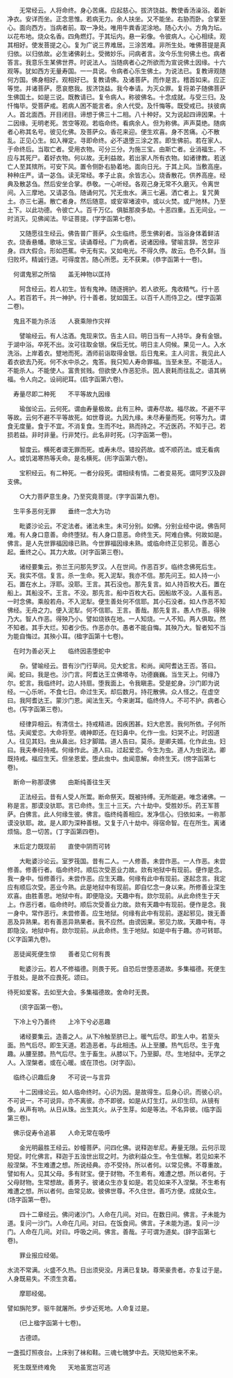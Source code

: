 <!-- { "loadSidebar": true } -->
　　无常经云。人将命终。身心苦痛。应起慈心。拔济饶益。教使香汤澡浴。着新净衣。安详而坐。正念思惟。若病无力。余人扶坐。又不能坐。右胁而卧。合掌至心。面向西方。当病者前。取一净处。唯用牛粪香泥涂地。随心大小。方角为坛。以花布地。烧众名香。四角燃灯。于其坛内。悬一彩像。令彼病人。心心相续。观其相好。使发菩提之心。复为广说三界难居。三涂苦难。非所生处。唯佛菩提是真归依。以归依故。必生诸佛刹土。受微妙乐。问病者言。汝今乐生何佛土也。病者答言。我意乐生某佛世界。时说法人。当随病者心之所欲而为宣说佛土因缘。十六观等。犹如西方无量寿国。一一具说。令病者心乐生佛土。为说法已。复教谛观随何方国。佛身相好。观相好已。复教请佛。及诸菩萨。而作是言。稽首如来。应正等觉。并诸菩萨。愿哀愍我。拔济饶益。我今奉请。为灭众罪。复将弟子随佛菩萨生佛国土。如是三说。既教请已。复令病人。称彼佛名。十念成就。与受三归。及忏悔毕。受菩萨戒。若病人困不能言者。余人代受。及忏悔等。既受戒已。扶彼病人。首北面西。开目闭目。谛想于佛三十二相。八十种好。又为说起四谛因果。十二因缘。无明老死。苦空等观。若临命终。看病余人。但为称佛。声声莫绝。随病者心称其名号。彼见化佛。及菩萨众。香花来迎。便生欢喜。身不苦痛。心不散乱。正见心生。如入禅定。寻即命终。必不退堕三涂之苦。即生佛前。若在家人。于命终后。当取亡者。受用衣物。可分三分。为施三宝。由斯亡者。业消福生。不应与其死尸。着好衣物。何以故。无利益故。若出家人所有衣物。如诸律教。若送亡人至其殡所。可安下风。置令侧卧右胁着地。面向日光。于其上风。当敷高座。种种庄严。请一苾刍。读无常经。孝子止哀。余皆志心。烧香散花。供养高座。经典及散苾刍。然后安坐合掌。恭敬。一心听经。各观己身无常不久磨灭。令离世间。入三摩地。又请苾刍。随诵何咒。咒无虫水。满三七遍。洒亡者上。复咒黄土。亦三七遍。散亡者身。然后随意。或安窣堵波中。或以火焚。或尸阤林。乃至土下。以此功德。令彼亡人。百千万亿。俱胝那庾多劫。十恶四重。五无间业。一时消灭。见佛闻法。毕证菩提。(学字函第七卷)。

　　又随愿往生经云。佛告普广菩萨。众生临终。愿生佛刹者。当浴身体着鲜洁衣。烧香悬幡。歌咏三宝。读诵尊经。广为病者。说诸因缘。譬喻言辞。苦空非身。四大假合。形如芭蕉。中无有实。又如电光。不得久停。故云。色不久鲜。当归败坏。精诚行道。可得度苦。随心所愿。无不获果。(恭字函第十一卷)。

　何谓鬼邪之所恼　　盖无神物以匡持

　　阿含经云。若人初生。皆有鬼神。随逐拥护。若人欲死。鬼收精气。行十恶人。若百若千。共一神护。行十善者。犹如国王。以百千人而侍卫之。(壁字函第二卷)。

　鬼且不能为杀活　　人衰乘隙作灾祥

　　譬喻经云。有人沽酒。鬼现来饮。告主人曰。明日当有一人持华。身有金银。于湖中浴。卒死不出。汝可往取金银。保后无忧。明日主人伺候。果见一人。入水洗浴。上岸着衣。躄地而死。酒师前诣取得金银。后日鬼来。主人问言。我见此人着衣欲去乃死。何不水中杀之。鬼答。我只知人寿命罪福。当至未至。不能活人。不能杀人。不能使人。富贵贫贱。但欲使人作恶犯杀。因人衰耗而往乱之。语其祸福。令人向之。设祠祀耳。(启字函第六卷)。

　寿量尽即二种死　　不平等故九因缘

　　瑜伽论云。云何死。谓由寿量极故。此有三种。谓寿尽故。福尽故。不避不平等故。云何不避不平等故死。如世尊说。九因九缘。未尽寿量而死。何等为九。谓食无度量。食于不宜。不消复食。生而不吐。熟而持之。不近医药。不知于己。若损若益。非时非量。行非梵行。此名非时死。(习字函第一卷)。

　　智度云。横死者谓无罪而死。或寿未尽。错投药故。或不顺药法。或无看病人。或饥渴寒热等夭命。是名横死。(形字函第六卷)。

　　宝积经云。有二种死。一者分段死。谓相续有情。二者变易死。谓阿罗汉及辟支佛。

　　○大力菩萨意生身。乃至究竟菩提。(字字函第九卷)。

　生平多恶何无罪　　垂终一念大为功

　　毗婆沙论云。不定法者。诸法未生。未可分别。如佛。分别业经中说。佛告阿难。有人身口意善。命终堕狱。有人身口意恶。命终生天。阿难白佛。何故如是。佛言。是人先世罪福因缘已熟。今世罪福因缘未熟。或临命终正见邪见。善恶心起。垂终之心。其力大故。(对字函第三卷)。

　　诸经要集云。弥兰王问那先罗汉。人在世间。作恶百岁。临终念佛死后生。天。我实不信。复言。杀一生命。死入泥犁。我亦不信。那先问王。如人持一小石。置在水上。浮耶。没耶。王言。其石没也。那先复言。如人持百枚大石。置在船上。其船没不。王言。不没。那先言。船中百枚大石。因船故不没。人虽有恶。一时念佛。乘般若舟。不入泥犁。便生善处何不信耶。其小石没者。如人作恶不知佛经。无舟之力。便入泥犁。何不信耶。王言。善哉。那先复言。愚人作恶。得殃乃大。智人作恶。得殃乃小。譬如烧铁在地。一人知烧。一人不知。两人俱取。然不知者。其手大烂。知者少伤。作恶亦尔。愚者不能自悔。其殃乃大。智者知不当为能自悔过。其殃小耳。(楹字函第十七卷)。

　在时为善必天上　　临终因恚堕蛇中

　　杂。譬喻经云。昔有沙门行草间。见大蛇言。和尚。闻阿耆达王否。答曰。闻。蛇曰。我是也。沙门言。阿耆达王立佛塔寺。功德巍巍。当生天上。何缘乃尔。蛇言。我临终时。边人持扇。堕我面上。令我瞋恚。受是蛇身。沙门即为说经。一心乐听。不食七日。命过生天。却后数月。持花散佛。众人怪之。在虚空曰。我阿耆达王。蒙沙门恩。闻法生天。今来谢耳。临终侍人。不可不护。病者心也。(写字函第三卷)。

　　经律异相云。有清信士。持戒精进。因疾困甚。妇大悲苦。我何所依。子何所怙。夫闻爱恋。大命将至。魂神即还。在妇鼻中。化作一虫。妇哭不止。时因道人。往见其妇。虫从鼻出。妇才脚踏。道人告曰。莫杀。是卿夫婿。化作此虫。妇曰。我夫奉经持戒。何缘作此。道人曰。过起爱恋。今生为虫。道人为虫说法。卿既持戒。福应生天。但坐恩爱。堕此虫中。虫闻意解。命终生天。(傍字函第七卷)。

　断命一称那谟佛　　由斯纯善往生天

　　正法经云。昔有人受人所鬻。断命祭天。既被持缚。无所能避。唯念诸佛。一称是言。那谟没驮耶。言已命终。生三十三天。六十劫中。受胜妙乐。药王军菩萨。白佛言。此人何缘生彼。佛言。临终纯善相应。发净信心。归依如来。一称那谟没驮耶。故。是人即为深种善根。又复于八十劫中。得宿命智。在在所生。离诸烦恼。息一切苦。(丁字函第四卷)。

　末后定力既现前　　直使中阴而可转

　　大毗婆沙论云。室罗筏国。昔有二人。一人修善。未尝作恶。一人作恶。未尝修善。修善行者。临命终时。顺后次受恶业力故。欻有地狱中有现前。便作是念。我一身中。恒修善行。未尝作恶。应生天趣。何缘有此中有现前。遂起念言。我定应有顺后次受。恶业今熟。此是地狱中有现前。即自忆念一身以来。所修善业深生欢喜。由胜善思。地狱中有。即便隐没。天趣中有。欻尔现前。从此命终生于天上。作恶行者。临命终时。顺后次受善业力故。欻有天趣中有现前。便作是念。我一身中。常作恶行。未尝修善。应生地狱。何缘有此中有现前。遂起邪见。拨无善恶及异熟果。若有善恶异熟果者。我不应然。由谤因果。邪见力故。天趣中有。寻即隐没。地狱中有。欻尔现前。从此命终。生于地狱。如是中有于趣。亦可转耶。(义字函第九卷)。

　恶徒闻死便生惊　　善者见亡何有畏

　　毗婆沙云。若人不修福德。则畏于死。自恐后世堕恶道故。多集福德。死便生于胜处。是故不应畏死。颂曰。

待死如爱客。去如至大会。多集福德故。舍命时无畏。

　　(资字函第一卷)。

　下冷上兮乃善终　　上冷下兮必恶趣

　　诸经要集云。造善之人。从下冷触至脐已上。暖气后尽。即生人中。若至头面。热气后尽。即生天道。若造恶者。与此相违。从上至腰。热气后尽。生于鬼趣。从腰至膝。热气后尽。生于畜生。从膝以下。乃至脚。尽。生地狱中。无学之人。入涅槃者。或在心暖。或在顶也。(对字函)。

　临终心识趣后身　　不可说一与言异

　　十二因缘论云。如人临命终时。心识为因。是故得生。后身心识。而彼心识。不可说一。不可说异。亦不离彼。亦不即彼。如是从灯生灯。从印生印。从镜有像。从声有响。从日从珠。出生其火。从子生芽。如是等法。不名异彼。(临字函第三卷)。

　佛示促寿令追慕　　人命无常在吸呼

　　金光明最胜王经云。妙幢菩萨。问四化佛。说释迦牟尼。寿量无限。云何示现短促。时化佛言。释迦于五浊世出现之时。为欲利益众生。令生信解。若见如来不般涅槃。不生难遭之想。所说经典。亦不受持。所以者何。以常见佛。不尊重故。譬如有人。见其父母。多有财宝。便于财物。不生希有。难遭之想。所以者何。于父母财物。生常想故。善男子。彼诸众生亦复如是。若见如来不入涅槃。不生希有难遭之想。所以者何。由常见故。彼佛世尊。不久住世。善巧方便。成就众生。(场字函第一卷)。

　　四十二章经云。佛问诸沙门。人命在几间。对曰。在数日间。佛言。子未能为道。复问一沙门。人命在几间。对曰。在饭食间。佛言。子未能为道。复问一沙门。人命在几间。对曰。呼吸之间。佛言。善哉。子可谓为道矣。(辞字函第七卷)。

　　罪业报应经偈。

水流不常满。火盛不久热。日出须臾没。月满已复缺。尊荣豪贵者。亦复过于是。人身既易失。不须生贪着。

　　摩耶经偈。

譬如旃陀罗。驱牛就屠所。步步近死地。人命复过是。

　　(已上楹字函第十七卷)。

　　古德颂。

一盏孤灯照夜台。上床别了袜和鞋。三魂七魄梦中去。天晓知他来不来。

　死生既至终难免　　天地虽宽岂可逃

